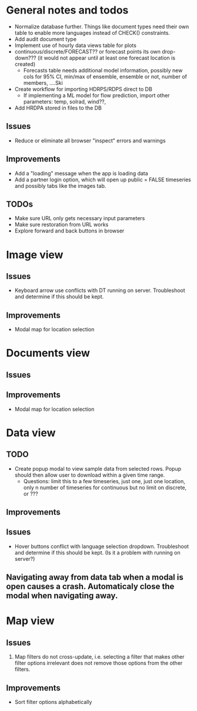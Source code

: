 # General notes and todos
- Normalize database further. Things like document types need their own table to enable more languages instead of CHECK() constraints.
- Add audit document type
- Implement use of hourly data views table for plots
- continuous/discrete/FORECAST?? or forecast points its own drop-down??? (it would not appear until at least one forecast location is created)
  - Forecasts table needs additional model information, possibly new cols for 95% CI, min/max of ensemble, ensemble or not, number of members, ....Ski
- Create workflow for importing HDRPS/RDPS direct to DB
  - If implementing a ML model for flow prediction, import other parameters: temp, solrad, wind??, 
- Add HRDPA stored in files to the DB


## Issues
- Reduce or eliminate all browser "inspect" errors and warnings
## Improvements
- Add a "loading" message when the app is loading data
- Add a partner login option, which will open up public = FALSE timeseries and possibly tabs like the images tab.
## TODOs
- Make sure URL only gets necessary input parameters
- Make sure restoration from URL works
- Explore forward and back buttons in browser

# Image view
## Issues
- Keyboard arrow use conflicts with DT running on server. Troubleshoot and determine if this should be kept.
## Improvements
- Modal map for location selection

# Documents view
## Issues
## Improvements
- Modal map for location selection

# Data view
## TODO
- Create popup modal to view sample data from selected rows. Popup should then allow user to download within a given time range.
  - Questions: limit this to a few timeseries, just one, just one location, only n number of timeseries for continuous but no limit on discrete, or ???
## Improvements
## Issues
- Hover buttons conflict with language selection dropdown. Troubleshoot and determine if this should be kept. (Is it a problem with running on server?)
## Navigating away from data tab when a modal is open causes a crash. Automaticaly close the modal when navigating away.

# Map view
## Issues
1. Map filters do not cross-update, i.e. selecting a filter that makes other filter options irrelevant does not remove those options from the other filters.
## Improvements
- Sort filter options alphabetically
